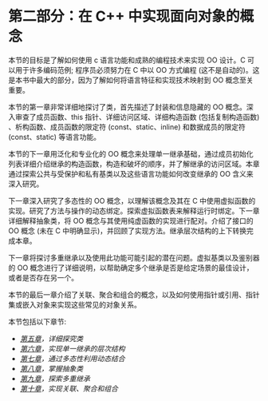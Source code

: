 # 第二部分：在 C++ 中实现面向对象的概念

本节的目标是了解如何使用 c 语言功能和成熟的编程技术来实现 OO 设计。C 可以用于许多编码范例; 程序员必须努力在 C 中以 OO 方式编程 (这不是自动的)。这是本书中最大的部分，因为了解如何将语言特征和实现技术映射到 OO 概念至关重要。

本节的第一章非常详细地探讨了类，首先描述了封装和信息隐藏的 OO 概念。深入审查了成员函数、this 指针、详细访问区域、详细构造函数 (包括复制构造函数) 、析构函数、成员函数的限定符 (const、static、inline) 和数据成员的限定符 (const、static) 等语言功能。

本节的下一章用泛化和专业化的 OO 概念来处理单一继承基础，通过成员初始化列表详细介绍继承的构造函数，构造和破坏的顺序，并了解继承的访问区域。本章通过探索公共与受保护和私有基类以及这些语言功能如何改变继承的 OO 含义来深入研究。

下一章深入研究了多态性的 OO 概念，以理解该概念及其在 C 中使用虚拟函数的实现。研究了方法与操作的动态绑定。探索虚拟函数表来解释运行时绑定。下一章详细解释抽象类，将 OO 概念与其使用纯虚函数的实现进行配对。介绍了接口的 OO 概念 (未在 C 中明确显示)，并回顾了实现方法。继承层次结构的上下转换完成本章。

下一章将探讨多重继承以及使用此功能可能引起的潜在问题。虚拟基类以及鉴别器的 OO 概念进行了详细说明，以帮助确定多个继承是否是给定场景的最佳设计，或者是否存在另一个。

本节的最后一章介绍了关联、聚合和组合的概念，以及如何使用指针或引用、指针集或嵌入对象来实现这些常见的对象关系。

本节包括以下章节:

*   [*第五章*](05.html#_idTextAnchor199)*，详细探究类*
*   [*第六章*](06.html#_idTextAnchor262)*，实现单一继承的层次结构*
*   [*第七章*](07.html#_idTextAnchor298)*，通过多态性利用动态结合*
*   [*第八章*](08.html#_idTextAnchor335)*，掌握抽象类*
*   [*第九章*](09.html#_idTextAnchor361)*，探索多重继承*
*   [*第十章*](10.html#_idTextAnchor386)*，实现关联、聚合和组合*